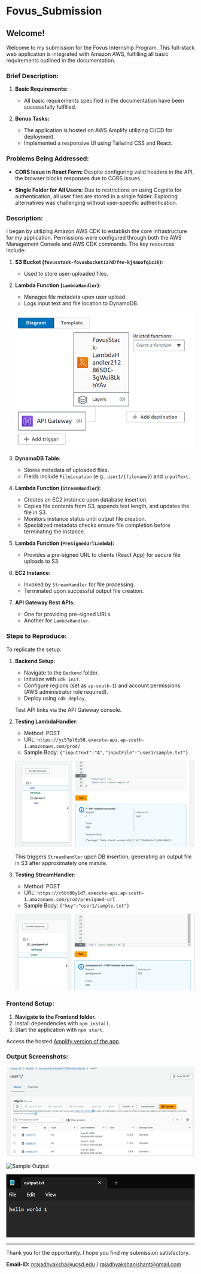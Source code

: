 # Fovus_Submission

## Welcome!

Welcome to my submission for the Fovus Internship Program. This full-stack web application is integrated with Amazon AWS, fulfilling all basic requirements outlined in the documentation.

### Brief Description:

1. **Basic Requirements:**
    - All basic requirements specified in the documentation have been successfully fulfilled.

2. **Bonus Tasks:**
    - The application is hosted on AWS Amplify utilizing CI/CD for deployment.
    - Implemented a responsive UI using Tailwind CSS and React.

### Problems Being Addressed:

- **CORS Issue in React Form:**
  Despite configuring valid headers in the API, the browser blocks responses due to CORS issues.

- **Single Folder for All Users:**
  Due to restrictions on using Cognito for authentication, all user files are stored in a single folder. Exploring alternatives was challenging without user-specific authentication.

### Description:

I began by utilizing Amazon AWS CDK to establish the core infrastructure for my application. Permissions were configured through both the AWS Management Console and AWS CDK commands. The key resources include:

1. **S3 Bucket (`fovusstack-fovusbucket117d7f4e-kj4auofqic3k`):**
    - Used to store user-uploaded files.

2. **Lambda Function (`LambdaHandler`):**
    - Manages file metadata upon user upload.
    - Logs input text and file location to DynamoDB.

   ![Lambda Handler](assets/LambdaHandler.png)

3. **DynamoDB Table:**
    - Stores metadata of uploaded files.
    - Fields include `FileLocation` (e.g., `user1/{filename}`) and `inputText`.

4. **Lambda Function (`StreamHandler`):**
    - Creates an EC2 instance upon database insertion.
    - Copies file contents from S3, appends text length, and updates the file in S3.
    - Monitors instance status until output file creation.
    - Specialized metadata checks ensure file completion before terminating the instance.

5. **Lambda Function (`PreSignedUrlLambda`):**
    - Provides a pre-signed URL to clients (React App) for secure file uploads to S3.

6. **EC2 Instance:**
    - Invoked by `StreamHandler` for file processing.
    - Terminated upon successful output file creation.

7. **API Gateway Rest APIs:**
    - One for providing pre-signed URLs.
    - Another for `LambdaHandler`.

### Steps to Reproduce:

To replicate the setup:

1. **Backend Setup:**
    - Navigate to the `Backend` folder.
    - Initialize with `cdk init`.
    - Configure regions (set as `ap-south-1`) and account permissions (AWS administrator role required).
    - Deploy using `cdk deploy`.

   Test API links via the API Gateway console.

2. **Testing LambdaHandler:**
    - Method: POST
    - URL: `https://yi57pl0p58.execute-api.ap-south-1.amazonaws.com/prod/`
    - Sample Body: `{"inputText":"A","inputFile":"user1/sample.txt"}`

   ![Lambda Handler Test](assets/TestLambdaHandler.png)

   This triggers `StreamHandler` upon DB insertion, generating an output file in S3 after approximately one minute.

3. **Testing StreamHandler:**
    - Method: POST
    - URL: `https://r6bt88y1d7.execute-api.ap-south-1.amazonaws.com/prod/presigned-url`
    - Sample Body: `{"key":"user1/sample.txt"}`

   ![Stream Handler Test](assets/TestStreamHandler.png)

### Frontend Setup:

1. **Navigate to the Frontend folder.**
2. Install dependencies with `npm install`.
3. Start the application with `npm start`.

Access the hosted [Amplify version of the app](https://main.d12wxi4pqv7j46.amplifyapp.com/).

### Output Screenshots:

![S3 Bucket](assets/S3bucket.png)

![Sample Output](assets/sample.png)

![Output File](assets/output_txt.png)

---

Thank you for the opportunity. I hope you find my submission satisfactory.

**Email-ID:** nrajadhyaksha@ucsd.edu / rajadhyakshanishant@gmail.com
